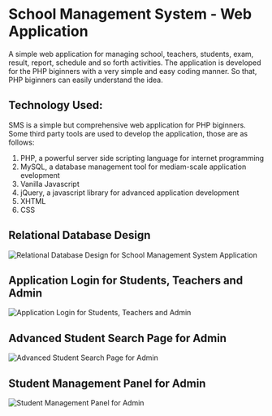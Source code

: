# School Management System - Web Application
A simple web application for managing school, teachers, students, exam, result, report, schedule and so forth activities. The application is developed for the PHP biginners with a very simple and easy coding manner. So that, PHP biginners can easily understand the idea.

## Technology Used:
SMS is a simple but comprehensive web application for PHP biginners. Some third party tools are used to develop the application, those are as follows:

1) PHP, a powerful server side scripting language for internet programming
2) MySQL, a database management tool for mediam-scale application evelopment
3) Vanilla Javascript
4) jQuery, a javascript library for advanced application development
5) XHTML
6) CSS

## Relational Database Design

![Relational Database Design for School Management System Application]()

## Application Login for Students, Teachers and Admin

![Application Login for Students, Teachers and Admin]()

## Advanced Student Search Page for Admin

![Advanced Student Search Page for Admin]()

## Student Management Panel for Admin

![Student Management Panel for Admin]()